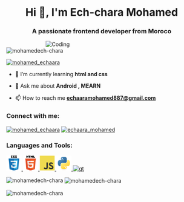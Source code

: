 
<h1 align="center">Hi 👋, I'm Ech-chara Mohamed</h1>
<h3 align="center">A passionate frontend developer from Moroco</h3>
<img align="right" alt="Coding" width="400" src="https://media1.giphy.com/media/qgQUggAC3Pfv687qPC/giphy.gif">

<p align="left"> <img src="https://komarev.com/ghpvc/?username=mohamedech-chara&label=Profile%20views&color=0e75b6&style=flat" alt="mohamedech-chara" /> </p>

<p align="left"> <a href="https://twitter.com/mohamed_echaara" target="blank"><img src="https://img.shields.io/twitter/follow/mohamed_echaara?logo=twitter&style=for-the-badge" alt="mohamed_echaara" /></a> </p>

- 🌱 I’m currently learning **html and css**

- 💬 Ask me about **Android , MEARN**

- 📫 How to reach me **echaaramohamed887@gmail.com**

<h3 align="left">Connect with me:</h3>
<p align="left">
<a href="https://twitter.com/mohamed_echaara" target="blank"><img align="center" src="https://raw.githubusercontent.com/rahuldkjain/github-profile-readme-generator/master/src/images/icons/Social/twitter.svg" alt="mohamed_echaara" height="30" width="40" /></a>
<a href="https://instagram.com/echaara_mohamed" target="blank"><img align="center" src="https://raw.githubusercontent.com/rahuldkjain/github-profile-readme-generator/master/src/images/icons/Social/instagram.svg" alt="echaara_mohamed" height="30" width="40" /></a>
</p>

<h3 align="left">Languages and Tools:</h3>
<p align="left"> <a href="https://www.w3schools.com/css/" target="_blank" rel="noreferrer"> <img src="https://raw.githubusercontent.com/devicons/devicon/master/icons/css3/css3-original-wordmark.svg" alt="css3" width="40" height="40"/> </a> <a href="https://www.w3.org/html/" target="_blank" rel="noreferrer"> <img src="https://raw.githubusercontent.com/devicons/devicon/master/icons/html5/html5-original-wordmark.svg" alt="html5" width="40" height="40"/> </a> <a href="https://developer.mozilla.org/en-US/docs/Web/JavaScript" target="_blank" rel="noreferrer"> <img src="https://raw.githubusercontent.com/devicons/devicon/master/icons/javascript/javascript-original.svg" alt="javascript" width="40" height="40"/> </a> <a href="https://www.python.org" target="_blank" rel="noreferrer"> <img src="https://raw.githubusercontent.com/devicons/devicon/master/icons/python/python-original.svg" alt="python" width="40" height="40"/> </a> <a href="https://www.qt.io/" target="_blank" rel="noreferrer"> <img src="https://upload.wikimedia.org/wikipedia/commons/0/0b/Qt_logo_2016.svg" alt="qt" width="40" height="40"/> </a> </p>

<p><img align="left" src="https://github-readme-stats.vercel.app/api/top-langs?username=mohamedech-chara&show_icons=true&locale=en&layout=compact" alt="mohamedech-chara" /></p>

<p>&nbsp;<img align="center" src="https://github-readme-stats.vercel.app/api?username=mohamedech-chara&show_icons=true&locale=en" alt="mohamedech-chara" /></p>

<p><img align="center" src="https://github-readme-streak-stats.herokuapp.com/?user=mohamedech-chara&" alt="mohamedech-chara" /></p>
